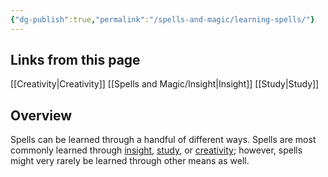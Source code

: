 ```yaml
---
{"dg-publish":true,"permalink":"/spells-and-magic/learning-spells/"}
---
```


## Links from this page
[[Creativity\|Creativity]]
[[Spells and Magic/Insight\|Insight]]
[[Study\|Study]]
## Overview
Spells can be learned through a handful of different ways. Spells are most commonly learned through [insight](Insight.md), [study](Study), or [creativity](Creativity); however, spells might very rarely be learned through other means as well.